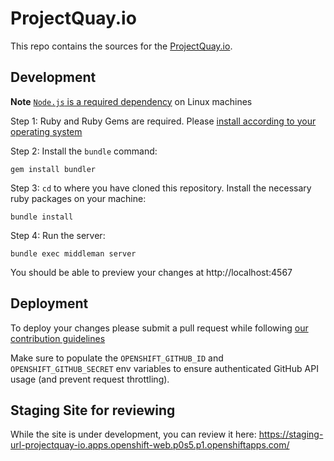 # ProjectQuay.io

This repo contains the sources for the [ProjectQuay.io](https://www.projectquay.io/).

## Development

**Note** [`Node.js` is a required dependency](http://stackoverflow.com/a/6283074/6758654) on Linux machines

Step 1:  Ruby and Ruby Gems are required.  Please [install according to your operating system](https://www.ruby-lang.org/en/documentation/installation/)

Step 2: Install the `bundle` command:

    gem install bundler


Step 3: `cd` to where you have cloned this repository.  Install the necessary ruby packages on your machine:

    bundle install

Step 4: Run the server:

    bundle exec middleman server

You should be able to preview your changes at http://localhost:4567

## Deployment

To deploy your changes please submit a pull request while following [our contribution guidelines](./CONTRIBUTING.MD)

Make sure to populate the `OPENSHIFT_GITHUB_ID` and `OPENSHIFT_GITHUB_SECRET` env variables to ensure authenticated GitHub API usage (and prevent request throttling).

## Staging Site for reviewing 

While the site is under development, you can review it here: https://staging-url-projectquay-io.apps.openshift-web.p0s5.p1.openshiftapps.com/ 
